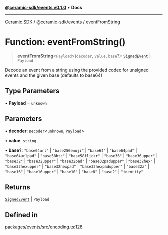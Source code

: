[**@ceramic-sdk/events v0.1.0**](../README.md) • **Docs**

***

[Ceramic SDK](../../../README.md) / [@ceramic-sdk/events](../README.md) / eventFromString

# Function: eventFromString()

> **eventFromString**\<`Payload`\>(`decoder`, `value`, `base`?): [`SignedEvent`](../type-aliases/SignedEvent.md) \| `Payload`

Decode an event from a string using the provided codec for unsigned events and the given base (defaults to base64)

## Type Parameters

• **Payload** = `unknown`

## Parameters

• **decoder**: `Decoder`\<`unknown`, `Payload`\>

• **value**: `string`

• **base?**: `"base64url"` \| `"base256emoji"` \| `"base64"` \| `"base64pad"` \| `"base64urlpad"` \| `"base58btc"` \| `"base58flickr"` \| `"base36"` \| `"base36upper"` \| `"base32"` \| `"base32upper"` \| `"base32pad"` \| `"base32padupper"` \| `"base32hex"` \| `"base32hexupper"` \| `"base32hexpad"` \| `"base32hexpadupper"` \| `"base32z"` \| `"base16"` \| `"base16upper"` \| `"base10"` \| `"base8"` \| `"base2"` \| `"identity"`

## Returns

[`SignedEvent`](../type-aliases/SignedEvent.md) \| `Payload`

## Defined in

[packages/events/src/encoding.ts:128](https://github.com/ceramicstudio/ceramic-sdk/blob/a220cbca7950f690af7f3d03a0023681bb9f5426/packages/events/src/encoding.ts#L128)

